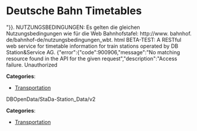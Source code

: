 # Deutsche Bahn Timetables


"}}. NUTZUNGSBEDINGUNGEN: Es gelten die gleichen Nutzungsbedingungen wie für die Web Bahnhofstafel: http://www. bahnhof. de/bahnhof-de/nutzungsbedingungen_wbt. html BETA-TEST: A RESTful web service for timetable information for train stations operated by DB Station&Service AG. {"error":{"code":900906,"message":"No matching resource found in the API for the given request","description":"Access failure. Unauthorized



**Categories**:
- [Transportation](https://github.com/apis-list/apis-list#transportation)



DBOpenData/StaDa-Station_Data/v2


**Categories**:
- [Transportation](https://github.com/apis-list/apis-list#transportation)



